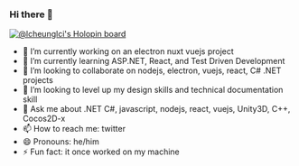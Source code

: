 ### Hi there 👋

<!--
**lcheunglci/lcheunglci** is a ✨ _special_ ✨ repository because its `README.md` (this file) appears on your GitHub profile.

Here are some ideas to get you started:
-->

[![@lcheunglci's Holopin board](https://holopin.io/api/user/board?user=lcheunglci)](https://holopin.io/@lcheunglci)

- 🔭 I’m currently working on an electron nuxt vuejs project
- 🌱 I’m currently learning ASP.NET, React, and Test Driven Development
- 👯 I’m looking to collaborate on nodejs, electron, vuejs, react, C# .NET projects
- 🤔 I’m looking to level up my design skills and technical documentation skill
- 💬 Ask me about .NET C#, javascript, nodejs, react, vuejs, Unity3D, C++, Cocos2D-x
- 📫 How to reach me: twitter
- 😄 Pronouns: he/him
- ⚡ Fun fact: it once worked on my machine

